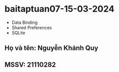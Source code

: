 # baitaptuan07-15-03-2024

- Data Binding
- Shared Preferences
- SQLite

## Họ và tên: Nguyễn Khánh Quy
## MSSV: 21110282
